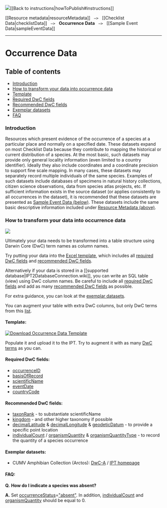 <img src='https://github.com/gbif/ipt/wiki/gbif-ipt-docs/ipt2/arrow-back-24.png' />[[Back to instructions|howToPublish#instructions]]

[[Resource metadata|resourceMetadata]] &nbsp;&nbsp;``—>``&nbsp;&nbsp; [[Checklist Data|checklistData]] &nbsp;&nbsp;``—>``&nbsp;&nbsp; **Occurrence Data** &nbsp;&nbsp;``—>``&nbsp;&nbsp; [[Sample Event Data|sampleEventData]]

---

# Occurrence Data

## Table of contents
+ [Introduction](occurrenceData#introduction)
+ [How to transform your data into occurrence data](occurrenceData#how-to-transform-your-data-into-occurrence-data)
+ [Template](occurrenceData#template)
+ [Required DwC fields](occurrenceData#required-dwc-fields)
+ [Recommended DwC fields](occurrenceData#recommended-dwc-fields)
+ [Exemplar datasets](occurrenceData#exemplar-datasets)
+ [FAQ](occurrenceData#faq)

### Introduction
Resources which present evidence of the occurrence of a species at a particular place and normally on a specified date.  These datasets expand on most Checklist Data because they contribute to mapping the historical or current distribution of a species. At the most basic, such datasets may provide only general locality information (even limited to a country identifier).  Ideally they also include coordinates and a coordinate precision to support fine scale mapping.  In many cases, these datasets may separately record multiple individuals of the same species. Examples of such datasets include databases of specimens in natural history collections, citizen science observations, data from species atlas projects, etc.  If sufficient information exists in the source dataset (or applies consistently to all occurrences in the dataset), it is recommended that these datasets are presented as [Sample Event Data (below)](howToPublish#sample-event-data).  These datasets include the same basic descriptive information included under [Resource Metadata (above)](howToPublish#resource-metadata).

### How to transform your data into occurrence data

<img src='https://github.com/gbif/ipt/wiki/gbif-ipt-docs/ipt2/flow-od.png' />

Ultimately your data needs to be transformed into a table structure using Darwin Core (DwC) term names as column names. 

Try putting your data into the [Excel template](occurrenceData#template), which includes all [required DwC fields](occurrenceData#required-dwc-fields) and [recommended DwC fields](occurrenceData#recommended-dwc-fields). 

Alternatively if your data is stored in a [[supported database|IPT2DatabaseConnection.wiki]], you can write an SQL table (view) using DwC column names. Be careful to include all [required DwC fields](occurrenceData#required-dwc-fields) and add as many [recommended DwC fields](occurrenceData#recommended-dwc-fields) as possible. 

For extra guidance, you can look at the [exemplar datasets](occurrenceData#exemplar-datasets). 

You can augment your table with extra DwC columns, but only DwC terms from this [list](http://rs.gbif.org/core/dwc_occurrence_2015-07-02.xml).

#### Template: 
[![Download Occurrence Data Template][2]][3]

Populate it and upload it to the IPT. Try to augment it with as many [DwC terms](http://rs.tdwg.org/dwc/terms/) as you can.

  [3]: https://github.com/gbif/ipt/wiki/gbif-ipt-docs/downloads/occurrence_ipt_template_v1.xlsx
  [2]: https://github.com/gbif/ipt/wiki/gbif-ipt-docs/ipt2/excel-template.png (Download Occurrence Data Template)

#### Required DwC fields: 
* [occurrenceID](http://rs.tdwg.org/dwc/terms/#occurrenceID)
* [basisOfRecord](http://rs.tdwg.org/dwc/terms/#basisOfRecord)
* [scientificName](http://rs.tdwg.org/dwc/terms/#scientificName)
* [eventDate](http://rs.tdwg.org/dwc/terms/#eventDate)
* [countryCode](http://rs.tdwg.org/dwc/terms/#countryCode)

#### Recommended DwC fields: 
* [taxonRank](http://rs.tdwg.org/dwc/terms/#taxonRank) - to substantiate scientificName 
* [kingdom](http://rs.tdwg.org/dwc/terms/#kingdom) - and other higher taxonomy if possible 
* [decimalLatitude](http://rs.tdwg.org/dwc/terms/#decimalLatitude) & [decimalLongitude](http://rs.tdwg.org/dwc/terms/#decimalLongitude) & [geodeticDatum](http://rs.tdwg.org/dwc/terms/#geodeticDatum) - to provide a specific point location
* [individualCount](http://rs.tdwg.org/dwc/terms/#individualCount) / [organismQuantity](http://rs.tdwg.org/dwc/terms/#organismQuantity) & [organismQuantityType](http://rs.tdwg.org/dwc/terms/#organismQuantityType) - to record the quantity of a species occurrence

#### Exemplar datasets: 
* CUMV Amphibian Collection (Arctos): [DwC-A](http://ipt.vertnet.org:8080/ipt/archive.do?r=cumv_amph) / [IPT homepage](http://ipt.vertnet.org:8080/ipt/resource.do?r=cumv_amph)

#### FAQ: 

**Q.** **How do I indicate a species was absent?**

**A.** Set [occurrenceStatus](http://rs.tdwg.org/dwc/terms/#occurrenceStatus)=["absent"](http://rs.gbif.org/vocabulary/gbif/occurrence_status.xml). In addition, [individualCount](http://rs.tdwg.org/dwc/terms/#individualCount) and [organismQuantity](http://rs.tdwg.org/dwc/terms/#organismQuantity) should be equal to 0. 